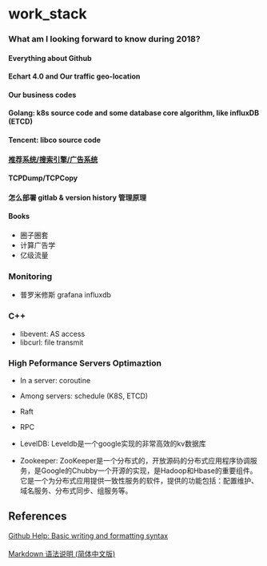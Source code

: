 # work_stack

### What am I looking forward to know during 2018?
#### Everything about Github
#### Echart 4.0 and Our traffic geo-location
#### Our business codes
#### Golang: k8s source code and some database core algorithm, like influxDB (ETCD)
#### Tencent: libco source code
#### [推荐系统/搜索引擎/广告系统](https://mp.weixin.qq.com/s?__biz=MzA3MjEyNTE4MQ==&mid=2652733119&idx=1&sn=5d3347a99db576a0ea2150202f7f8cb5&chksm=84cac12db3bd483bad94b1820a84404fd48ef43e886f7ee2b3f331984f49a00db86baf17dc15&mpshare=1&scene=23&srcid=0226qW0cXLOno3xAEnwIqega#rd)
#### TCPDump/TCPCopy
#### 怎么部署 gitlab & version history 管理原理
#### Books
* 圈子圈套
* 计算广告学
* 亿级流量

### Monitoring
* 普罗米修斯 grafana influxdb

### C++
* libevent: AS access
* libcurl: file transmit

### High Peformance Servers Optimaztion
* In a server: coroutine
* Among servers: schedule (K8S, ETCD) <br>

* Raft
* RPC
* LevelDB: Leveldb是一个google实现的非常高效的kv数据库
* Zookeeper: ZooKeeper是一个分布式的，开放源码的分布式应用程序协调服务，是Google的Chubby一个开源的实现，是Hadoop和Hbase的重要组件。<br/>它是一个为分布式应用提供一致性服务的软件，提供的功能包括：配置维护、域名服务、分布式同步、组服务等。<br/>


## References
[Github Help: Basic writing and formatting syntax](https://help.github.com/articles/basic-writing-and-formatting-syntax/)<br/>
<br/>
[Markdown 语法说明 (简体中文版)](https://www.appinn.com/markdown/)<br/>
